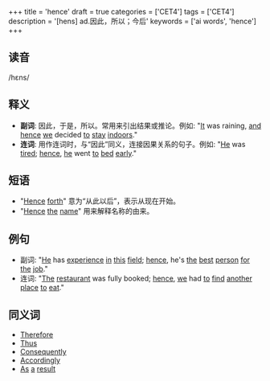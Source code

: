+++
title = 'hence'
draft = true
categories = ['CET4']
tags = ['CET4']
description = '[hens] ad.因此，所以；今后'
keywords = ['ai words', 'hence']
+++

## 读音
/hɛns/

## 释义
- **副词**: 因此，于是，所以。常用来引出结果或推论。例如: "[It](/post/it/) was raining, [and](/post/and/) [hence](/post/hence/) [we](/post/we/) decided [to](/post/to/) [stay](/post/stay/) [indoors](/post/indoors/)."
- **连词**: 用作连词时，与“因此”同义，连接因果关系的句子。例如: "[He](/post/he/) was [tired](/post/tired/); [hence](/post/hence/), [he](/post/he/) went [to](/post/to/) [bed](/post/bed/) [early](/post/early/)."

## 短语
- "[Hence](/post/hence/) [forth](/post/forth/)" 意为“从此以后”，表示从现在开始。
- "[Hence](/post/hence/) [the](/post/the/) [name](/post/name/)" 用来解释名称的由来。

## 例句
- 副词: "[He](/post/he/) has [experience](/post/experience/) [in](/post/in/) [this](/post/this/) [field](/post/field/); [hence](/post/hence/), he's [the](/post/the/) [best](/post/best/) [person](/post/person/) [for](/post/for/) [the](/post/the/) [job](/post/job/)."
- 连词: "[The](/post/the/) [restaurant](/post/restaurant/) was fully booked; [hence](/post/hence/), [we](/post/we/) had [to](/post/to/) [find](/post/find/) [another](/post/another/) [place](/post/place/) [to](/post/to/) [eat](/post/eat/)."

## 同义词
- [Therefore](/post/therefore/)
- [Thus](/post/thus/)
- [Consequently](/post/consequently/)
- [Accordingly](/post/accordingly/)
- [As](/post/as/) [a](/post/a/) [result](/post/result/)
